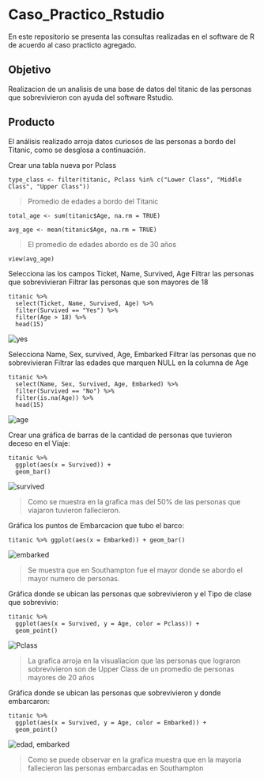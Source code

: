 # Caso_Practico_Rstudio
En este repositorio se presenta las consultas realizadas en el software de R  de acuerdo al caso practicto agregado.


## Objetivo

Realizacion de un analisis de una base de datos del titanic de las  personas que sobrevivieron con ayuda del software Rstudio.

## Producto

El análisis realizado arroja datos curiosos de las personas a bordo del Titanic, como se desglosa a continuación.

Crear una tabla nueva por Pclass 

```
type_class <- filter(titanic, Pclass %in% c("Lower Class", "Middle Class", "Upper Class"))
```

> Promedio de edades a bordo del Titanic

```
total_age <- sum(titanic$Age, na.rm = TRUE)
```

```
avg_age <- mean(titanic$Age, na.rm = TRUE)
```


> El promedio de edades abordo es de 30 años


```
view(avg_age)
```

Selecciona las los campos  Ticket, Name, Survived, Age
Filtrar las personas que sobrevivieran 
Filtrar las personas que son mayores de 18

```
titanic %>%
  select(Ticket, Name, Survived, Age) %>%
  filter(Survived == "Yes") %>%
  filter(Age > 18) %>%
  head(15)
```


  ![yes](https://github.com/user-attachments/assets/0b9888e6-06b7-4332-a660-74b97b3dda47)


Selecciona Name, Sex, survived, Age, Embarked
Filtrar las personas que no sobrevivieran 
Filtrar las edades que marquen NULL en la columna de Age

```
titanic %>%
  select(Name, Sex, Survived, Age, Embarked) %>%
  filter(Survived == "No") %>%
  filter(is.na(Age)) %>%
  head(15)
```


![age](https://github.com/user-attachments/assets/729ed50f-eb5f-44d6-90fc-84ae31ffcf3e)


Crear una gráfica de barras de la cantidad de personas que tuvieron deceso en el Viaje:  

```
titanic %>%
  ggplot(aes(x = Survived)) +
  geom_bar()
  ```


![survived](https://github.com/user-attachments/assets/d623b754-2b93-4b4f-95a2-c282672176d0)


> Como se muestra en la grafica mas del 50% de las personas que viajaron tuvieron fallecieron. 

Gráfica los puntos de Embarcacion que tubo el barco:


`titanic %>%
  ggplot(aes(x = Embarked)) +
  geom_bar()`

![embarked](https://github.com/user-attachments/assets/0ea4174f-1f71-4e74-a40f-dd472cfcedf5)
  

> Se muestra que en Southampton fue el mayor donde se abordo el mayor numero de personas.
  

 Gráfica donde se ubican las personas que sobrevivieron y el Tipo de clase que sobrevivio:


```
titanic %>%
  ggplot(aes(x = Survived, y = Age, color = Pclass)) + 
  geom_point()
  ```



![Pclass](https://github.com/user-attachments/assets/2780a18e-cc26-42ba-b90b-8492cd09f0a9)


> La grafica arroja en la visualiacion que las personas que lograron sobrevivieron son de Upper Class  de un promedio de personas mayores de 20 años




 Gráfica donde se ubican las personas que sobrevivieron y donde embarcaron:


```
titanic %>%
  ggplot(aes(x = Survived, y = Age, color = Embarked)) + 
  geom_point()
  ```


![edad, embarked](https://github.com/user-attachments/assets/f629d114-4694-482f-bb22-ac5ed6772a24)


  > Como se puede observar en la grafica muestra que en la mayoria fallecieron las personas embarcadas en Southampton

